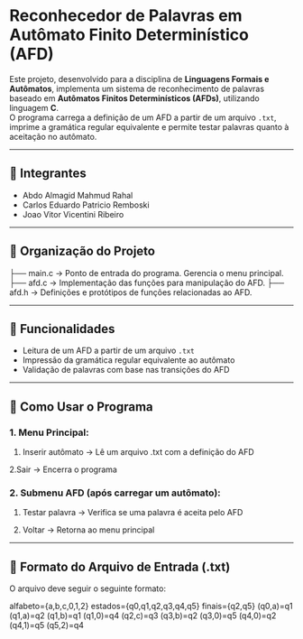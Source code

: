 # Reconhecedor de Palavras em Autômato Finito Determinístico (AFD)

Este projeto, desenvolvido para a disciplina de **Linguagens Formais e Autômatos**, implementa um sistema de reconhecimento de palavras baseado em **Autômatos Finitos Determinísticos (AFDs)**, utilizando linguagem **C**.  
O programa carrega a definição de um AFD a partir de um arquivo `.txt`, imprime a gramática regular equivalente e permite testar palavras quanto à aceitação no autômato.

---

## 👥 Integrantes
- Abdo Almagid Mahmud Rahal  
- Carlos Eduardo Patricio Remboski  
- Joao Vitor Vicentini Ribeiro  

---

## 📂 Organização do Projeto
├── main.c → Ponto de entrada do programa. Gerencia o menu principal.
├── afd.c → Implementação das funções para manipulação do AFD.
├── afd.h → Definições e protótipos de funções relacionadas ao AFD.

---

## 🚀 Funcionalidades
- Leitura de um AFD a partir de um arquivo `.txt`
- Impressão da gramática regular equivalente ao autômato
- Validação de palavras com base nas transições do AFD

---

## 📖 Como Usar o Programa

### 1. Menu Principal:
1. Inserir autômato → Lê um arquivo .txt com a definição do AFD
   
2.Sair → Encerra o programa

### 2. Submenu AFD (após carregar um autômato):
1. Testar palavra → Verifica se uma palavra é aceita pelo AFD

2. Voltar → Retorna ao menu principal

---

## 📝 Formato do Arquivo de Entrada (.txt)
O arquivo deve seguir o seguinte formato:

alfabeto={a,b,c,0,1,2}
estados={q0,q1,q2,q3,q4,q5}
finais={q2,q5}
(q0,a)=q1
(q1,a)=q2
(q1,b)=q1
(q1,0)=q4
(q2,c)=q3
(q3,b)=q2
(q3,0)=q5
(q4,0)=q2
(q4,1)=q5
(q5,2)=q4

